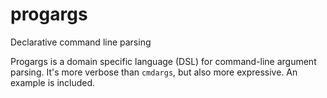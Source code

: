 # progargs
Declarative command line parsing

Progargs is a domain specific language (DSL) for command-line argument parsing.
It's more verbose than `cmdargs`, but also more expressive.  An example is included.
